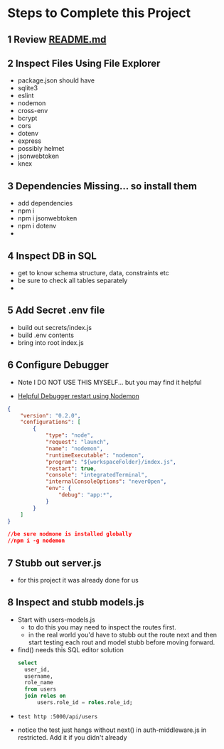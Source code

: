 # Steps to Complete this Project

## 1 Review [README.md](README.md)
  
## 2 Inspect Files Using File Explorer

- package.json should have 
- sqlite3
- eslint
- nodemon
- cross-env
- bcrypt
- cors
- dotenv
- express
- possibly helmet
- jsonwebtoken
- knex
  
## 3 Dependencies Missing... so install them

- add dependencies 
- npm i
- npm i jsonwebtoken
- npm i dotenv
- 
## 4 Inspect DB in SQL

- get to know schema structure, data, constraints etc
- be sure to check all tables separately
- 
## 5 Add Secret .env file

- build out secrets/index.js
- build .env contents
- bring into root index.js

## 6 Configure Debugger 
- Note I DO NOT USE THIS MYSELF... but you may find it helpful

-  [Helpful Debugger restart using Nodemon](#helpful-debugger-restart-using-nodemon)

``` json
{
    "version": "0.2.0",
    "configurations": [
        {
            "type": "node", 
            "request": "launch",
            "name": "nodemon",
            "runtimeExecutable": "nodemon",
            "program": "${workspaceFolder}/index.js",
            "restart": true,
            "console": "integratedTerminal",
            "internalConsoleOptions": "neverOpen",
            "env": {
                "debug": "app:*",
            }
        }
    ]
}

//be sure nodmone is installed globally 
//npm i -g nodemon
```

## 7 Stubb out server.js
- for this project it was already done for us

## 8 Inspect and stubb models.js
- Start with users-models.js
  - to do this you may need to inspect the routes first.
  - in the real world you'd have to stubb out the route next and then start testing each rout and model stubb before moving forward. 
- find() needs this SQL editor solution
  ```sql
  select
    user_id,
    username,
    role_name
    from users
    join roles on 
        users.role_id = roles.role_id;
    ```
- 
    ```
    test http :5000/api/users
    ```
- notice the test just hangs without next() in auth-middleware.js in restricted. Add it if you didn't already
